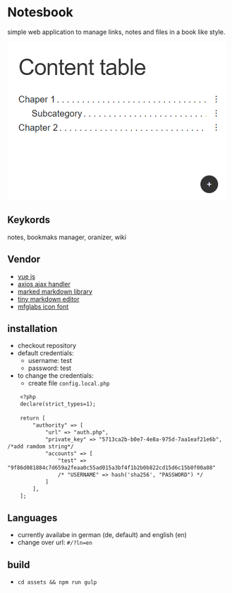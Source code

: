 # Notesbook

simple web application to manage links, notes and files in a book like style.

![screenhot](./assets/images/screenshot1.png)

## Keykords

notes, bookmaks manager, oranizer, wiki

## Vendor

- [vue js](https://vuejs.org/)
- [axios ajax handler](https://github.com/axios/axios)
- [marked markdown library](https://github.com/markedjs/marked)
- [tiny markdown editor](https://github.com/jefago/tiny-markdown-editor)
- [mfglabs icon font](http://mfglabs.github.io/mfglabs-iconset/)

## installation
- checkout repository
- default credentials:
    - username: test
    - password: test
- to change the credentials:
    - create file ```config.local.php```
 
```
    <?php
    declare(strict_types=1);

    return [
        "authority" => [
            "url" => "auth.php",
            "private_key" => "5713ca2b-b0e7-4e8a-975d-7aa1eaf21e6b", /*add ramdom string*/
            "accounts" => [
                "test" => "9f86d081884c7d659a2feaa0c55ad015a3bf4f1b2b0b822cd15d6c15b0f00a08"
                /* "USERNAME" => hash('sha256', "PASSWORD") */
            ]
        ],
    ];
```

## Languages

- currently availabe in german (de, default) and english (en)
- change over url: ```#/?ln=en```

## build
- ```cd assets && npm run gulp```